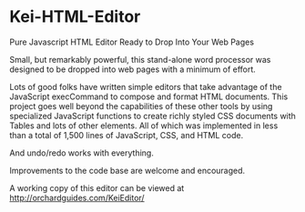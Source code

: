 # Kei-HTML-Editor
Pure Javascript HTML Editor Ready to Drop Into Your Web Pages

Small, but remarkably powerful, this stand-alone word processor was designed to be dropped into web pages with a minimum of effort.

Lots of good folks have written simple editors that take advantage of the JavaScript execCommand to compose and format HTML documents. This project goes well beyond the capabilities of these other tools by using specialized JavaScript functions to create richly styled CSS documents with Tables and lots of other elements. All of which was implemented in less than a total of 1,500 lines of JavaScript, CSS, and HTML code.

And undo/redo works with everything.

Improvements to the code base are welcome and encouraged.

A working copy of this editor can be viewed at http://orchardguides.com/KeiEditor/
